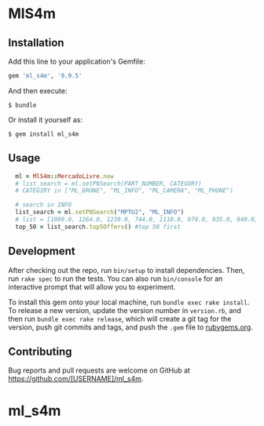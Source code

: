 # MlS4m


## Installation

Add this line to your application's Gemfile:

```ruby
gem 'ml_s4m', '0.9.5'
```

And then execute:

    $ bundle

Or install it yourself as:

    $ gem install ml_s4m

## Usage


```ruby
  ml = MlS4m::MercadoLivre.new
  # list_search = ml.setPNSearch(PART_NUMBER, CATEGORY)
  # CATEGIRY in ["ML_DRONE", "ML_INFO", "ML_CAMERA", "ML_PHONE")

  # search in INFO
  list_search = ml.setPNSearch("MPTU2", "ML_INFO")
  # list = [1099.0, 1264.0, 1239.0, 744.0, 1110.0, 979.0, 935.0, 949.0, 1319.0, 930.0, 1460.0, 1171.0, 1109.0] prices in ML
  top_50 = list_search.top5Offers() #top 50 first
```


## Development

After checking out the repo, run `bin/setup` to install dependencies. Then, run `rake spec` to run the tests. You can also run `bin/console` for an interactive prompt that will allow you to experiment.

To install this gem onto your local machine, run `bundle exec rake install`. To release a new version, update the version number in `version.rb`, and then run `bundle exec rake release`, which will create a git tag for the version, push git commits and tags, and push the `.gem` file to [rubygems.org](https://rubygems.org).

## Contributing

Bug reports and pull requests are welcome on GitHub at https://github.com/[USERNAME]/ml_s4m.

# ml_s4m
